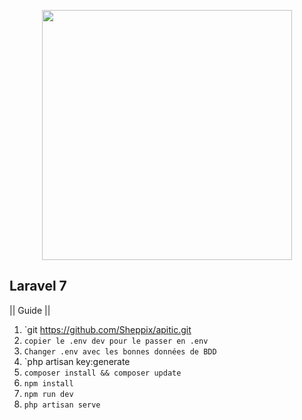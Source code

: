 <p align="center"><img src="https://www.alloweb.org/annuaire-startups/wp-content/uploads/2018/02/apitic.jpg" width="400"></p>

## Laravel 7

|| Guide ||

1. `git https://github.com/Sheppix/apitic.git
2. `copier le .env dev pour le passer en .env`
3. `Changer .env avec les bonnes données de BDD`
4. `php artisan key:generate
5. `composer install && composer update`
6. `npm install`
7. `npm run dev`
8. `php artisan serve`
